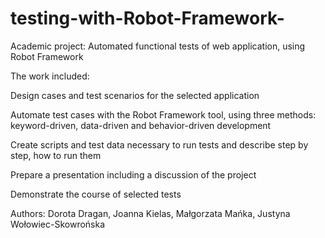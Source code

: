 # testing-with-Robot-Framework-
Academic project: Automated functional tests of web application, using Robot Framework

The work included:

Design cases and test scenarios for the selected application

Automate test cases with the Robot Framework tool, using three methods: keyword-driven, data-driven and behavior-driven development


Create scripts and test data necessary to run tests and describe step by step, how to run them

Prepare a presentation including a discussion of the project

Demonstrate the course of selected tests

Authors:
Dorota Dragan, Joanna Kielas, Małgorzata Mańka, Justyna Wołowiec-Skowrońska
